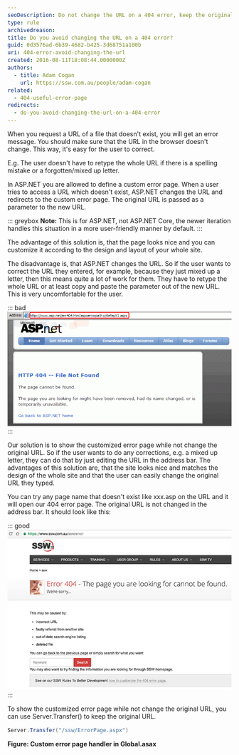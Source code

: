 ```yaml
---
seoDescription: Do not change the URL on a 404 error, keep the original URL intact to enable easy corrections for users
type: rule
archivedreason:
title: Do you avoid changing the URL on a 404 error?
guid: 0d3576ad-6b39-4682-b425-3d68751a100b
uri: 404-error-avoid-changing-the-url
created: 2016-08-11T18:08:44.0000000Z
authors:
  - title: Adam Cogan
    url: https://ssw.com.au/people/adam-cogan
related:
  - 404-useful-error-page
redirects:
  - do-you-avoid-changing-the-url-on-a-404-error
---
```


When you request a URL of a file that doesn't exist, you will get an error message. You should make sure that the URL in the browser doesn't change. This way, it's easy for the user to correct.

E.g. The user doesn't have to retype the whole URL if there is a spelling mistake or a forgotten/mixed up letter.

<!--endintro-->

In ASP.NET you are allowed to define a custom error page. When a user tries to access a URL which doesn't exist, ASP.NET changes the URL and redirects to the custom error page. The original URL is passed as a parameter to the new URL.

::: greybox
**Note:** This is for ASP.NET, not ASP.NET Core, the newer iteration handles this situation in a more user-friendly manner by default.
:::

The advantage of this solution is, that the page looks nice and you can customize it according to the design and layout of your whole site.

The disadvantage is, that ASP.NET changes the URL. So if the user wants to correct the URL they entered, for example, because they just mixed up a letter, then this means quite a lot of work for them. They have to retype the whole URL or at least copy and paste the parameter out of the new URL. This is very uncomfortable for the user.

::: bad  
![Figure: Bad example - URL changes](url_asp.gif)  
:::

Our solution is to show the customized error page while not change the original URL. So if the user wants to do any corrections, e.g. a mixed up letter, they can do that by just editing the URL in the address bar.
The advantages of this solution are, that the site looks nice and matches the design of the whole site and that the user can easily change the original URL they typed.

You can try any page name that doesn't exist like xxx.asp on the URL and it will open our 404 error page. The original URL is not changed in the address bar. It should look like this:

::: good  
![Figure: Good example - Customized 404 error page without change the URL](404-good_1710232021928.jpg)  
:::

To show the customized error page while not change the original URL, you can use Server.Transfer() to keep the original URL.

```cs
Server.Transfer("/ssw/ErrorPage.aspx")
```

**Figure: Custom error page handler in Global.asax**
